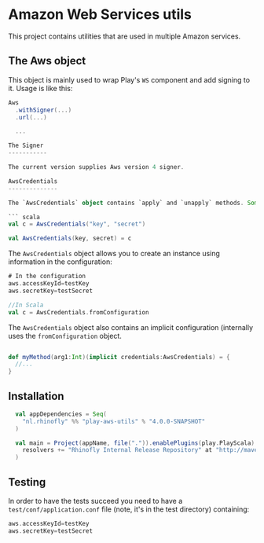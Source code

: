 Amazon Web Services utils
=========================

This project contains utilities that are used in multiple Amazon services.

The Aws object
--------------

This object is mainly used to wrap Play's `WS` component and add signing to it. Usage is like this:

``` scala
Aws
  .withSigner(...)
  .url(...)

  ...

The Signer
-----------

The current version supplies Aws version 4 signer.

AwsCredentials
--------------

The `AwsCredentials` object contains `apply` and `unapply` methods. Some usage examples:

``` scala
val c = AwsCredentials("key", "secret")

val AwsCredentials(key, secret) = c

```

The `AwsCredentials` object allows you to create an instance using information in the configuration:

``` scala
# In the configuration
aws.accessKeyId=testKey
aws.secretKey=testSecret

//In Scala
val c = AwsCredentials.fromConfiguration
```

The `AwsCredentials` object also contains an implicit configuration (internally uses the `fromConfiguration` object.

``` scala

def myMethod(arg1:Int)(implicit credentials:AwsCredentials) = {
  //...
}
```

Installation
------------

``` scala
  val appDependencies = Seq(
    "nl.rhinofly" %% "play-aws-utils" % "4.0.0-SNAPSHOT"
  )

  val main = Project(appName, file(".")).enablePlugins(play.PlayScala).settings(
    resolvers += "Rhinofly Internal Release Repository" at "http://maven-repository.rhinofly.net:8081/artifactory/libs-release-local"
  )
```

Testing
-------

In order to have the tests succeed you need to have a `test/conf/application.conf` file (note, it's in the test directory) containing:

``` scala
aws.accessKeyId=testKey
aws.secretKey=testSecret
```
